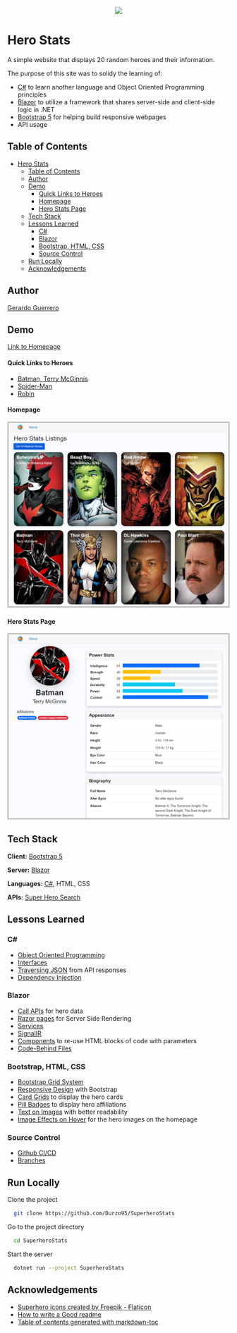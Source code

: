 <p align="center">
  <img src="https://i.imgur.com/iKoCsVH.png">
</p>


# Hero Stats

A simple website that displays 20 random heroes and their information. 

The purpose of this site was to solidy the learning of:

- [C#](https://docs.microsoft.com/en-us/dotnet/csharp/) to learn another language and Object Oriented Programming principles
- [Blazor](https://dotnet.microsoft.com/en-us/apps/aspnet/web-apps/blazor) to utilize a framework that shares server-side and client-side logic in .NET
- [Bootstrap 5](https://getbootstrap.com/) for helping build responsive webpages
- API usage 

## Table of Contents
- [Hero Stats](#hero-stats)
  * [Table of Contents](#table-of-contents)
  * [Author](#author)
  * [Demo](#demo)
    + [Quick Links to Heroes](#quick-links-to-heroes)
    + [Homepage](#homepage)
    + [Hero Stats Page](#hero-stats-page)
  * [Tech Stack](#tech-stack)
  * [Lessons Learned](#lessons-learned)
    + [C\#](#c--)
    + [Blazor](#blazor)
    + [Bootstrap, HTML, CSS](#bootstrap--html--css)
    + [Source Control](#source-control)
  * [Run Locally](#run-locally)
  * [Acknowledgements](#acknowledgements)
## Author

[Gerardo Guerrero](https://www.linkedin.com/in/gerardo-guerrero2/)


## Demo

[Link to Homepage](https://herostats.jerryguerrero.com/)

#### Quick Links to Heroes
- [Batman, Terry McGinnis](https://hero-stats-durzo95.herokuapp.com//hero/Batman)
- [Spider-Man](https://hero-stats-durzo95.herokuapp.com//hero/Spider%20Man)
- [Robin](https://hero-stats-durzo95.herokuapp.com//hero/Robin)

#### Homepage
![Homepage](https://github.com/Durzo95/SuperheroStats/blob/master/SuperheroStats/wwwroot/images/Homepage.png?raw=true)

#### Hero Stats Page
![Hero Page](https://github.com/Durzo95/SuperheroStats/blob/master/SuperheroStats/wwwroot/images/HeroPage.png?raw=true)
## Tech Stack

**Client:** [Bootstrap 5](https://getbootstrap.com/)

**Server:** [Blazor](https://dotnet.microsoft.com/en-us/apps/aspnet/web-apps/blazor)

**Languages:** [C#](https://getbootstrap.com/), HTML, CSS

**APIs:** [Super Hero Search](https://rapidapi.com/jakash1997/api/superhero-search/)


## Lessons Learned

### C\#
- [Object Oriented Programming](https://docs.microsoft.com/en-us/dotnet/csharp/fundamentals/tutorials/oop)
- [Interfaces](https://docs.microsoft.com/en-us/dotnet/csharp/fundamentals/types/interfaces)
- [Traversing JSON](https://stackoverflow.com/questions/22191167/convert-json-string-to-c-sharp-object-list) from API responses
- [Dependency Injection](https://docs.microsoft.com/en-us/aspnet/core/blazor/fundamentals/dependency-injection?view=aspnetcore-6.0)

### Blazor
- [Call APIs](https://docs.microsoft.com/en-us/aspnet/core/blazor/call-web-api?view=aspnetcore-6.0&pivots=server) for hero data
- [Razor pages](https://docs.microsoft.com/en-us/aspnet/core/razor-pages/ui-class?view=aspnetcore-6.0&tabs=visual-studio) for Server Side Rendering
- [Services](https://docs.microsoft.com/en-us/aspnet/core/blazor/fundamentals/dependency-injection?view=aspnetcore-6.0)
- [SignalIR](https://dotnet.microsoft.com/en-us/apps/aspnet/signalr)
- [Components](https://docs.microsoft.com/en-us/dotnet/architecture/blazor-for-web-forms-developers/components) to re-use HTML blocks of code with parameters
- [Code-Behind Files](https://darthpedro.net/2021/04/26/how-to-use-blazor-code-behind-file/)

### Bootstrap, HTML, CSS
- [Bootstrap Grid System](https://getbootstrap.com/docs/5.2/layout/grid/)
- [Responsive Design](https://getbootstrap.com/docs/5.2/extend/approach/) with Bootstrap
- [Card Grids](https://getbootstrap.com/docs/5.0/components/card/#grid-cards) to display the hero cards
- [Pill Badges](https://getbootstrap.com/docs/5.2/components/badge/#pill-badges) to display hero affiliations
- [Text on Images](https://css-tricks.com/design-considerations-text-images/) with better readability
- [Image Effects on Hover](https://w3bits.com/css-image-hover-zoom/) for the hero images on the homepage

### Source Control
- [Github CI/CD](https://resources.github.com/ci-cd/)
- [Branches](https://docs.github.com/en/pull-requests/collaborating-with-pull-requests/proposing-changes-to-your-work-with-pull-requests/about-branches)
## Run Locally

Clone the project

```bash
  git clone https://github.com/Durzo95/SuperheroStats
```

Go to the project directory

```bash
  cd SuperheroStats
```

Start the server

```bash
  dotnet run --project SuperheroStats
```


## Acknowledgements
 - [Superhero icons created by Freepik - Flaticon](https://www.flaticon.com/free-icons/superhero)
 - [How to write a Good readme](https://bulldogjob.com/news/449-how-to-write-a-good-readme-for-your-github-project)
 - [Table of contents generated with markdown-toc](https://ecotrust-canada.github.io/markdown-toc/)
